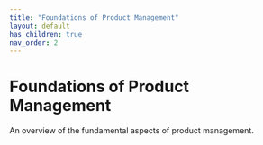 ```yaml
---
title: "Foundations of Product Management"
layout: default
has_children: true
nav_order: 2
---
```


# Foundations of Product Management

An overview of the fundamental aspects of product management.
